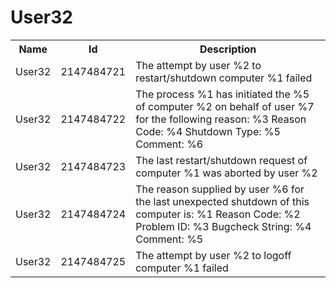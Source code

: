 # User32

<table>
<colgroup><col/><col/><col/></colgroup>
<tr><th>Name</th><th>Id</th><th>Description</th></tr>
<tr><td>User32</td><td>2147484721</td><td>The attempt by user %2 to restart/shutdown computer %1 failed</td></tr>
<tr><td>User32</td><td>2147484722</td><td>The process %1 has initiated the %5 of computer %2 on behalf of user %7 for the following reason: %3
 Reason Code: %4
 Shutdown Type: %5
 Comment: %6</td></tr>
<tr><td>User32</td><td>2147484723</td><td>The last restart/shutdown request of computer %1 was aborted by user %2
</td></tr>
<tr><td>User32</td><td>2147484724</td><td>The reason supplied by user %6 for the last unexpected shutdown of this computer is: %1
 Reason Code: %2
 Problem ID: %3
 Bugcheck String: %4
 Comment: %5</td></tr>
<tr><td>User32</td><td>2147484725</td><td>The attempt by user %2 to logoff computer %1 failed</td></tr>
</table>
